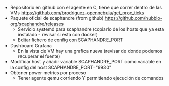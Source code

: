 

- Repositorio en github con el agente en C, tiene que correr dentro de las VMs
    https://github.com/brodriguez-opennebula/get_proc_ticks
- Paquete oficial de scaphandre (from github)
  https://github.com/hubblo-org/scaphandre/releases
  - Servicio systemd para scaphandre (copiarlo de los hosts que ya esta instalado - revisar si esta con docker)
  - Editar fichero de config con SCAPHANDRE_PORT
- Dashboard Grafana
  - En la vista de VM hay una grafica nueva (revisar de donde podemos recuperar el fuente)
- Modificar host y añadir variable SCAPHANDRE_PORT como variable en la config del host 
    SCAPHANDRE_PORT="9930"
- Obtener power metrics por proceso
  - Tener agente qemu corriendo Y permitiendo ejecución de comandos

